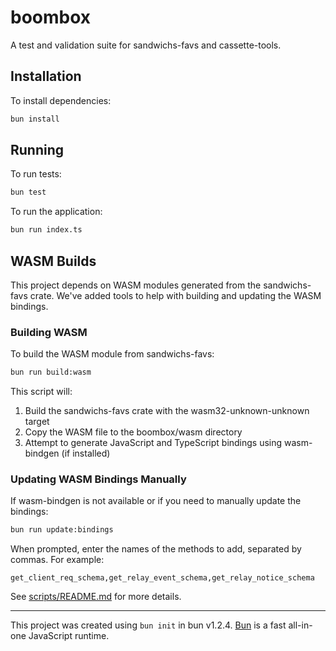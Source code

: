 # boombox

A test and validation suite for sandwichs-favs and cassette-tools.

## Installation

To install dependencies:

```bash
bun install
```

## Running

To run tests:

```bash
bun test
```

To run the application:

```bash
bun run index.ts
```

## WASM Builds

This project depends on WASM modules generated from the sandwichs-favs crate. We've added tools to help with building and updating the WASM bindings.

### Building WASM

To build the WASM module from sandwichs-favs:

```bash
bun run build:wasm
```

This script will:
1. Build the sandwichs-favs crate with the wasm32-unknown-unknown target
2. Copy the WASM file to the boombox/wasm directory
3. Attempt to generate JavaScript and TypeScript bindings using wasm-bindgen (if installed)

### Updating WASM Bindings Manually

If wasm-bindgen is not available or if you need to manually update the bindings:

```bash
bun run update:bindings
```

When prompted, enter the names of the methods to add, separated by commas. For example:

```
get_client_req_schema,get_relay_event_schema,get_relay_notice_schema
```

See [scripts/README.md](./scripts/README.md) for more details.

---

This project was created using `bun init` in bun v1.2.4. [Bun](https://bun.sh) is a fast all-in-one JavaScript runtime.

